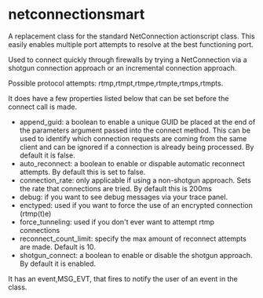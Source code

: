 netconnectionsmart
==================

A replacement class for the standard NetConnection actionscript class. This easily enables multiple port attempts to resolve at the best functioning port. 

Used to connect quickly through firewalls by trying a NetConnection via a shotgun connection approach or an incremental connection approach.

Possible protocol attempts: rtmp,rtmpt,rtmpe,rtmpte,rtmps,rtmpts.

It does have a few properties listed below that can be set before the connect call is made.

* append_guid: a boolean to enable a unique GUID be placed at the end of the parameters argument passed into the connect method. 
This can be used to identify which connection requests are coming from the same client and can be ignored if a connection is already being processed. By default it is false.
* auto_reconnect: a boolean to enable or dispable automatic reconnect attempts. By default this is set to false. 
* connection_rate: only applicable if using a non-shotgun approach. Sets the rate that connections are tried. By default this is 200ms 
* debug: if you want to see debug messages via your trace panel.
* enctyped: used if you want to force the use of an encrypted connection (rtmp(t)e) 
* force_tunneling: used if you don't ever want to attempt rtmp connections 
* reconnect_count_limit: specify the max amount of reconnect attempts are made. Default is 10. 
* shotgun_connect: a boolean to enable or disable the shotgun approach. By default it is enabled. 

It has an event,MSG_EVT, that fires to notify the user of an event in the class.
